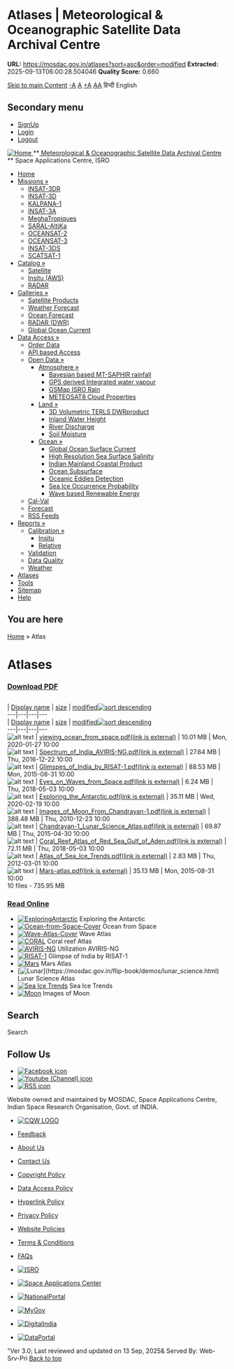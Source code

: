 # Atlases | Meteorological & Oceanographic Satellite Data Archival Centre

**URL:** https://mosdac.gov.in/atlases?sort=asc&order=modified
**Extracted:** 2025-09-13T06:00:28.504046
**Quality Score:** 0.660

[Skip to main Content](https://mosdac.gov.in/atlases?sort=asc&order=modified#main-content "Skip to main Content")
[-A](javascript:;) [A](javascript:;) [+A](javascript:;)
[A](javascript:drupalHighContrast.enableStyles\(\))[A](javascript:drupalHighContrast.disableStyles\(\))
हिन्दी English
## Secondary menu
  * [SignUp](https://mosdac.gov.in/internal/registration)
  * [Login](https://mosdac.gov.in/internal/uops)
  * [Logout](https://mosdac.gov.in/internal/logout)

[ ![Home](https://mosdac.gov.in/sites/default/files/mosdac_small.png) ](https://mosdac.gov.in/ "Home")
**[ Meteorological & Oceanographic Satellite Data Archival Centre](https://mosdac.gov.in/ "Home") **
Space Applications Centre, ISRO 
  * [Home](https://mosdac.gov.in/)
  * [Missions »](https://mosdac.gov.in/atlases?sort=asc&order=modified)
    * [INSAT-3DR](https://mosdac.gov.in/insat-3dr)
    * [INSAT-3D](https://mosdac.gov.in/insat-3d)
    * [KALPANA-1](https://mosdac.gov.in/kalpana-1)
    * [INSAT-3A](https://mosdac.gov.in/insat-3a)
    * [MeghaTropiques](https://mosdac.gov.in/megha-tropiques)
    * [SARAL-AltiKa](https://mosdac.gov.in/saral-altika)
    * [OCEANSAT-2](https://mosdac.gov.in/oceansat-2)
    * [OCEANSAT-3](https://mosdac.gov.in/oceansat-3)
    * [INSAT-3DS](https://mosdac.gov.in/insat-3ds)
    * [SCATSAT-1](https://mosdac.gov.in/scatsat-1)
  * [Catalog »](https://mosdac.gov.in/atlases?sort=asc&order=modified)
    * [Satellite](https://mosdac.gov.in/internal/catalog-satellite)
    * [Insitu (AWS)](https://mosdac.gov.in/internal/catalog-insitu)
    * [RADAR](https://mosdac.gov.in/internal/catalog-radar)
  * [Galleries »](https://mosdac.gov.in/atlases?sort=asc&order=modified)
    * [Satellite Products](https://mosdac.gov.in/internal/gallery)
    * [Weather Forecast](https://mosdac.gov.in/internal/gallery/weather)
    * [Ocean Forecast](https://mosdac.gov.in/internal/gallery/ocean)
    * [RADAR (DWR)](https://mosdac.gov.in/internal/gallery/dwr)
    * [Global Ocean Current](https://mosdac.gov.in/internal/gallery/current)
  * [Data Access »](https://mosdac.gov.in/atlases?sort=asc&order=modified)
    * [Order Data](https://mosdac.gov.in/internal/uops)
    * [API based Access](https://mosdac.gov.in/downloadapi-manual)
    * [Open Data »](https://mosdac.gov.in/atlases?sort=asc&order=modified)
      * [Atmosphere »](https://mosdac.gov.in/atlases?sort=asc&order=modified)
        * [Bayesian based MT-SAPHIR rainfall](https://mosdac.gov.in/bayesian-based-mt-saphir-rainfall)
        * [GPS derived Integrated water vapour](https://mosdac.gov.in/gps-derived-integrated-water-vapour)
        * [GSMap ISRO Rain](https://mosdac.gov.in/gsmap-isro-rain)
        * [METEOSAT8 Cloud Properties](https://mosdac.gov.in/meteosat8-cloud-properties)
      * [Land »](https://mosdac.gov.in/atlases?sort=asc&order=modified)
        * [3D Volumetric TERLS DWRproduct](https://mosdac.gov.in/3d-volumetric-terls-dwrproduct)
        * [Inland Water Height](https://mosdac.gov.in/inland-water-height)
        * [River Discharge](https://mosdac.gov.in/river-discharge)
        * [Soil Moisture](https://mosdac.gov.in/soil-moisture-0)
      * [Ocean »](https://mosdac.gov.in/atlases?sort=asc&order=modified)
        * [Global Ocean Surface Current](https://mosdac.gov.in/global-ocean-surface-current)
        * [High Resolution Sea Surface Salinity](https://mosdac.gov.in/high-resolution-sea-surface-salinity)
        * [Indian Mainland Coastal Product](https://mosdac.gov.in/indian-mainland-coastal-product)
        * [Ocean Subsurface](https://mosdac.gov.in/ocean-subsurface)
        * [Oceanic Eddies Detection](https://mosdac.gov.in/oceanic-eddies-detection)
        * [Sea Ice Occurrence Probability](https://mosdac.gov.in/sea-ice-occurrence-probability)
        * [Wave based Renewable Energy](https://mosdac.gov.in/wave-based-renewable-energy)
    * [Cal-Val](https://mosdac.gov.in/internal/calval-data)
    * [Forecast](https://mosdac.gov.in/internal/forecast-menu)
    * [RSS Feeds](https://mosdac.gov.in/rss-feed "ISROCast")
  * [Reports »](https://mosdac.gov.in/atlases?sort=asc&order=modified)
    * [Calibration »](https://mosdac.gov.in/atlases?sort=asc&order=modified)
      * [Insitu](https://mosdac.gov.in/insitu)
      * [Relative](https://mosdac.gov.in/calibration-reports)
    * [Validation](https://mosdac.gov.in/validation-reports)
    * [Data Quality](https://mosdac.gov.in/data-quality)
    * [Weather](https://mosdac.gov.in/weather-reports)
  * [Atlases](https://mosdac.gov.in/atlases)
  * [Tools](https://mosdac.gov.in/tools)
  * [Sitemap](https://mosdac.gov.in/sitemap)
  * [Help](https://mosdac.gov.in/help)


## You are here
[Home](https://mosdac.gov.in/) » Atlas
# Atlases
### [Download PDF](https://mosdac.gov.in/atlases?sort=asc&order=modified#quickset-atlases_qt_0)
##  [](https://mosdac.gov.in/atlas)
| [Display name](https://mosdac.gov.in/atlases?sort=asc&order=Display%20name "sort by Display name") | [size](https://mosdac.gov.in/atlases?sort=asc&order=size "sort by size") | [modified![sort descending](https://mosdac.gov.in/misc/arrow-desc.png)](https://mosdac.gov.in/atlases?sort=desc&order=modified "sort by modified")  
---|---|---|---  
| [Display name](https://mosdac.gov.in/atlases?sort=asc&order=Display%20name "sort by Display name") | [size](https://mosdac.gov.in/atlases?sort=asc&order=size "sort by size") | [modified![sort descending](https://mosdac.gov.in/misc/arrow-desc.png)](https://mosdac.gov.in/atlases?sort=desc&order=modified "sort by modified")  
---|---|---|---  
![alt text](https://mosdac.gov.in/sites/all/modules/filebrowser/icons/application-pdf.png) | [viewing_ocean_from_space.pdf(link is external)](https://mosdac.gov.in/filebrowser/download/32) | 10.01 MB | Mon, 2020-01-27 10:00  
![alt text](https://mosdac.gov.in/sites/all/modules/filebrowser/icons/application-pdf.png) | [Spectrum_of_India_AVIRIS-NG.pdf(link is external)](https://mosdac.gov.in/filebrowser/download/31) | 27.64 MB | Thu, 2016-12-22 10:00  
![alt text](https://mosdac.gov.in/sites/all/modules/filebrowser/icons/application-pdf.png) | [Glimspes_of_India_by_RISAT-1.pdf(link is external)](https://mosdac.gov.in/filebrowser/download/30) | 88.53 MB | Mon, 2015-08-31 10:00  
![alt text](https://mosdac.gov.in/sites/all/modules/filebrowser/icons/application-pdf.png) | [Eyes_on_Waves_from_Space.pdf(link is external)](https://mosdac.gov.in/filebrowser/download/29) | 6.24 MB | Thu, 2018-05-03 10:00  
![alt text](https://mosdac.gov.in/sites/all/modules/filebrowser/icons/application-pdf.png) | [Exploring_the_Antarctic.pdf(link is external)](https://mosdac.gov.in/filebrowser/download/28) | 35.11 MB | Wed, 2020-02-19 10:00  
![alt text](https://mosdac.gov.in/sites/all/modules/filebrowser/icons/application-pdf.png) | [Images_of_Moon_From_Chandrayan-1.pdf(link is external)](https://mosdac.gov.in/filebrowser/download/27) | 388.48 MB | Thu, 2010-12-23 10:00  
![alt text](https://mosdac.gov.in/sites/all/modules/filebrowser/icons/application-pdf.png) | [Chandrayan-1_Lunar_Science_Atlas.pdf(link is external)](https://mosdac.gov.in/filebrowser/download/26) | 69.87 MB | Thu, 2015-04-30 10:00  
![alt text](https://mosdac.gov.in/sites/all/modules/filebrowser/icons/application-pdf.png) | [Coral_Reef_Atlas_of_Red_Sea_Gulf_of_Aden.pdf(link is external)](https://mosdac.gov.in/filebrowser/download/25) | 72.11 MB | Thu, 2018-05-03 10:00  
![alt text](https://mosdac.gov.in/sites/all/modules/filebrowser/icons/application-pdf.png) | [Atlas_of_Sea_Ice_Trends.pdf(link is external)](https://mosdac.gov.in/filebrowser/download/24) | 2.83 MB | Thu, 2012-03-01 10:00  
![alt text](https://mosdac.gov.in/sites/all/modules/filebrowser/icons/application-pdf.png) | [Mars-atlas.pdf(link is external)](https://mosdac.gov.in/filebrowser/download/23) | 35.13 MB | Mon, 2015-08-31 10:00  
10 files - 735.95 MB
### [Read Online](https://mosdac.gov.in/atlases?sort=asc&order=modified#quickset-atlases_qt_1)
  * [![ExploringAntarctic](https://mosdac.gov.in/sites/default/files/styles/atlas_thumbs_big_/public/flipdoc_covers/Exploring-Antarctic.jpg?itok=RmYU5DYp)](https://mosdac.gov.in/flip-book/demos/Antarctic.html)
Exploring the Antarctic
  * [![Ocean-from-Space-Cover](https://mosdac.gov.in/sites/default/files/styles/atlas_thumbs_big_/public/flipdoc_covers/ocean-from-space.jpg?itok=2eu_TYz0)](https://mosdac.gov.in/flip-book/demos/ocean.html)
Ocean from Space
  * [![Wave-Atlas-Cover](https://mosdac.gov.in/sites/default/files/styles/atlas_thumbs_big_/public/flipdoc_covers/wave-atlas.jpg?itok=jCC_aeos)](https://mosdac.gov.in/flip-book/demos/wave_atlas.html)
Wave Atlas
  * [![CORAL](https://mosdac.gov.in/sites/default/files/styles/atlas_thumbs_big_/public/flipdoc_covers/Coral.jpg?itok=8XwnYCkB)](https://mosdac.gov.in/flip-book/demos/coral.html)
Coral reef Atlas
  * [![AVIRIS-NG](https://mosdac.gov.in/sites/default/files/styles/atlas_thumbs_big_/public/flipdoc_covers/Aviris.jpg?itok=8ipGAU8m)](https://mosdac.gov.in/flip-book/demos/AVIRIS-NG.html)
Utilization AVIRIS-NG
  * [![RISAT-1](https://mosdac.gov.in/sites/default/files/styles/atlas_thumbs_big_/public/flipdoc_covers/RISAT-1.jpg?itok=ccAr8Z05)](https://mosdac.gov.in/flip-book/demos/risat.html)
Glimpse of India by RISAT-1
  * [![Mars](https://mosdac.gov.in/sites/default/files/styles/atlas_thumbs_big_/public/flipdoc_covers/Mars.jpg?itok=Z29GFz5a)](https://mosdac.gov.in/flip-book/demos/mars.html)
Mars Atlas
  * [![Lunar](https://mosdac.gov.in/sites/default/files/styles/atlas_thumbs_big_/public/flipdoc_covers/lunar.jpg?itok=TAwPHVX_)](https://mosdac.gov.in/flip-book/demos/lunar_science.html)
Lunar Science Atlas
  * [![Sea Ice Trends](https://mosdac.gov.in/sites/default/files/styles/atlas_thumbs_big_/public/flipdoc_covers/Sea-Ice.jpg?itok=v_pPp39W)](https://mosdac.gov.in/flip-book/demos/polar_science.html)
Sea Ice Trends
  * [![Moon](https://mosdac.gov.in/sites/default/files/styles/atlas_thumbs_big_/public/flipdoc_covers/moon.jpg?itok=Y7g8LrvB)](https://mosdac.gov.in/flip-book/demos/moon.html)
Images of Moon


## Search
Search 
## Follow Us
  * [![Facebook icon](https://mosdac.gov.in/sites/all/modules/social_media_links/libraries/elegantthemes/PNG/facebook.png)](https://www.facebook.com/mosdac.sac.isro "Facebook")
  * [![Youtube \(Channel\) icon](https://mosdac.gov.in/sites/all/modules/social_media_links/libraries/elegantthemes/PNG/youtube.png)](http://www.youtube.com/channel/UCDVkai9WIgY2ZgrlF_08Yeg "Youtube \(Channel\)")
  * [![RSS icon](https://mosdac.gov.in/sites/all/modules/social_media_links/libraries/elegantthemes/PNG/rss.png)](https://mosdac.gov.in/rss.xml "RSS")


Website owned and maintained by MOSDAC, Space Applications Centre, Indian Space Research Organisation, Govt. of INDIA.
  * [![CQW LOGO](https://mosdac.gov.in/docs/cqw_logo.gif)](https://mosdac.gov.in/docs/STQC.pdf "Quality Certificate")


  * [Feedback](https://mosdac.gov.in/mosdac-feedback)
  * [About Us](https://mosdac.gov.in/about-us)
  * [Contact Us](https://mosdac.gov.in/contact-us)
  * [Copyright Policy](https://mosdac.gov.in/copyright-policy)
  * [Data Access Policy](https://mosdac.gov.in/data-access-policy)
  * [Hyperlink Policy](https://mosdac.gov.in/hyperlink-policy)
  * [Privacy Policy](https://mosdac.gov.in/privacy-policy)
  * [Website Policies](https://mosdac.gov.in/website-policies)
  * [Terms & Conditions](https://mosdac.gov.in/terms-conditions)
  * [FAQs](https://mosdac.gov.in/faq-page)


  * [![ISRO](https://mosdac.gov.in/sites/default/files/styles/thumbnail/public/logo-transparent.png?itok=IUS20l-w)](http://www.isro.gov.in)
  * [![Space Applications Center](https://mosdac.gov.in/sites/default/files/styles/thumbnail/public/saclogo.png?itok=_Jv4AuIn)](http://www.sac.gov.in)
  * [![NationalPortal](https://mosdac.gov.in/sites/default/files/styles/thumbnail/public/india-gov_0.png?itok=yssAPH3m)](http://www.india.gov.in)
  * [![MyGov](https://mosdac.gov.in/sites/default/files/styles/thumbnail/public/mygov_0.png?itok=Po-dzdT3)](http://mygov.in/)
  * [![DigitalIndia](https://mosdac.gov.in/sites/default/files/styles/thumbnail/public/digital-india_0.png?itok=ntlP7atE)](http://www.digitalindia.gov.in/)
  * [![DataPortal](https://mosdac.gov.in/sites/default/files/styles/thumbnail/public/data-gov.png?itok=qYA78FgB)](http://data.gov.in)


"Ver 3.0; Last reviewed and updated on 13 Sep, 2025& Served By: Web-Srv-Pri
[](https://mosdac.gov.in/atlases?sort=asc&order=modified "Previous")[](https://mosdac.gov.in/atlases?sort=asc&order=modified "Next")
[](https://mosdac.gov.in/atlases?sort=asc&order=modified)
[](https://mosdac.gov.in/atlases?sort=asc&order=modified "Previous")[](https://mosdac.gov.in/atlases?sort=asc&order=modified "Next")
[](https://mosdac.gov.in/atlases?sort=asc&order=modified "Close")[](https://mosdac.gov.in/atlases?sort=asc&order=modified)[](https://mosdac.gov.in/atlases?sort=asc&order=modified)[](https://mosdac.gov.in/atlases?sort=asc&order=modified "Pause Slideshow")[](https://mosdac.gov.in/atlases?sort=asc&order=modified "Play Slideshow")
[Back to top](https://mosdac.gov.in/atlases?sort=asc&order=modified#top)
